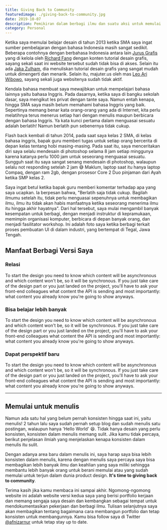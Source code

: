 ```yaml
---
title: Giving Back to Community
featuredimage: ./giving-back-to-community.jpg
date: 2019-10-07
description: Pemikiran dalam berbagi ilmu dan suatu aksi untuk memulai untuk menulis kembali.
category: Personal
---
```


Ketika saya memulai belajar desain di tahun 2013 ketika SMA saya ingat sumber pembelajaran dengan bahasa Indonesia masih sangat sedikit. Beberapa contohnya dengan berbahasa Indonesia antara lain [Jurus Grafis](https://www.facebook.com/jurusgrafis) yang di kelola oleh [Richard Fang](https://id.linkedin.com/in/rfang) dengan konten tutorial desain grafis, sayang sekali saat ini website tersebut sudah tidak bisa di akses. Selain itu ada [Jaka Zulham](https://jakajulham.com/), dia menuliskan tutorial desain grafis yang sangat mudah untuk dimengerti dan menarik. Selain itu, majuter.us oleh mas [Leo Ari Wibowo](https://www.behance.net/LeoAW), sayang sekali juga websitenya sudah tidak aktif.

Kendala bahasa membuat saya mewajibkan untuk mempelajari bahasa lainnya yaitu bahasa Inggris. Pada dasarnya, ketika saya di bangku sekolah dasar, saya mengikut les privat dengan tante saya. Namun entah kenapa, hingga SMA saya masih belum memahami bahasa Inggris yang baik. Sepertinya memang benar kata orang-orang yang ada di Internet, kita perlu melatihnya terus menerus setiap hari dengan menulis maupun berbicara dengan bahasa Inggris. Ya kata kunci pertama dalam menguasai sesuatu adalah berlatih! Namun berlatih pun sebenernya tidak cukup.

Flash back kembali di tahun 2014, pada saat saya kelas 2 SMA, di kelas bahasa inggris, bapak guru memberi tugas untuk setiap orang bercerita di depan kelas tentang hobi masing-masing. Pada saat itu, saya menceritakan diri saya selalu mendesain di photoshop selama 8 jam setiap minggunya karena katanya perlu 1000 jam untuk seseorang menguasai sesuatu. Sungguh saat itu saya sangat senang mendesain di photoshop, walaupun selalu not responding setelah 2 jam 😅 Maklum, laptop saat itu hanya laptop Compaq, dengan ram 2gb, dengan prosesor Core 2 Duo pinjaman dari Ayah ketika SMP kelas 2.

Saya ingat betul ketika bapak guru memberi komentar terhadap apa yang saya ucapkan. Ia berpesan bahwa, "Berlatih saja tidak cukup. Bagilah ilmumu setelah itu, tidak perlu menguasai sepenuhnya untuk membagikan ilmu, ilmu itu tidak akan habis manfaatnya ketika seseorang menerima ilmu itu hingga akhir hayatnya". Dari hal tersebut, saya mulai mengambil banyak kesempatan untuk berbagi, dengan menjadi instruktur di kepramukaan, memimpin organisasi komputer, berbicara di depan banyak orang, dan menjadi fasilitator workshop. Ini adalah foto saya ketika berbagi terkait proses pembuatan UI di dalam industri, yang bertempat di Tegal, Jawa Tengah.

## Manfaat Berbagi Versi Saya

### Relasi

To start the design you need to know which content will be asynchronous and which content won't be, so it will be synchronous. If you just take care of the design part or you just landed on the project, you'll have to ask your front-end colleagues what content the API is sending and most importantly: what content you already know you're going to show anyways.

### Bisa belajar lebih banyak

To start the design you need to know which content will be asynchronous and which content won't be, so it will be synchronous. If you just take care of the design part or you just landed on the project, you'll have to ask your front-end colleagues what content the API is sending and most importantly: what content you already know you're going to show anyways.

### Dapat perspektif baru

To start the design you need to know which content will be asynchronous and which content won't be, so it will be synchronous. If you just take care of the design part or you just landed on the project, you'll have to ask your front-end colleagues what content the API is sending and most importantly: what content you already know you're going to show anyways.

---

## Memulai untuk menulis

Namun ada satu hal yang belum pernah konsisten hingga saat ini, yaitu menulis! 2 tahun lalu saya sudah pernah setup blog dan sudah menulis satu postingan, walaupun hanya 'Hello World' 😆. Tidak hanya desain yang perlu konsisten, konsisten dalam menulis memang sulit. Jika kamu tidak percaya, berikut penjelasan ilmiah yang menjelaskan kenapa konsisten dalam menulis itu sulit.

Dengan adanya area baru dalam menulis ini, saya harap saya bisa lebih konsisten dalam menulis, karena dengan menulis saya percaya saya bisa membagikan lebih banyak ilmu dan keahlian yang saya miliki sehingga membantu lebih banyak orang untuk berani memulai atau yang sudah memulai untuk terjun dalam dunia product design. **It's time to giving back to community**.

Terima kasih jika kamu membaca ini sampai akhir. Ngomong-ngomong website ini adalah website versi kedua saya yang berisi portfolio kerjaan dan memang sengaja saya desain dan kembangkan sebagai tempat untuk mendokumentasikan pekerjaan dan berbagi ilmu. Tulisan selanjutnya saya akan membagikan tentang bagaimana cara membangun portfolio dan tetap konsisten untuk membangunnya. Kamu bisa follow saya di Twitter [@afnizarnur](https://twitter.com/afnizarnur) untuk tetap stay up to date.
